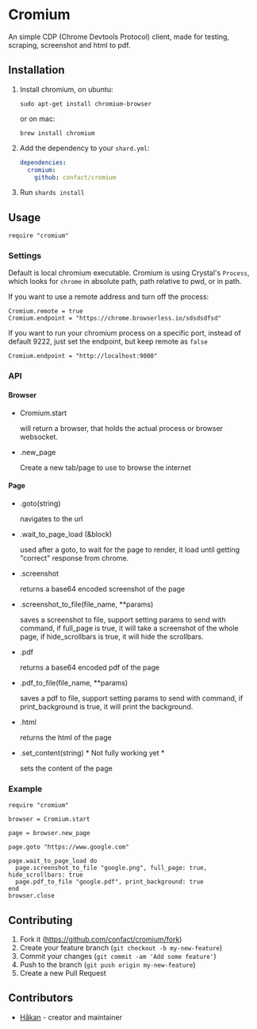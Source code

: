# Cromium

An simple CDP (Chrome Devtools Protocol) client, made for testing, scraping, screenshot and html to pdf.

## Installation

1. Install chromium, on ubuntu:
   ```
   sudo apt-get install chromium-browser
   ```
   or on mac:
   ```
   brew install chromium
   ```

2. Add the dependency to your `shard.yml`:

   ```yaml
   dependencies:
     cromium:
       github: confact/cromium
   ```

3. Run `shards install`

## Usage

```crystal
require "cromium"
```

### Settings

Default is local chromium executable. Cromium is using Crystal's `Process`, which looks for `chrome` in absolute path, path relative to pwd, or in path.

If you want to use a remote address and turn off the process:
```
Cromium.remote = true
Cromium.endpoint = "https://chrome.browserless.io/sdsdsdfsd"
```

If you want to run your chromium process on a specific port, instead of default 9222, just set the endpoint, but keep remote as `false`
```
Cromium.endpoint = "http://localhost:9000"
```

### API

#### Browser

* Cromium.start
  
  will return a browser, that holds the actual process or browser websocket.

* .new_page
  
  Create a new tab/page to use to browse the internet

#### Page

* .goto(string)
  
  navigates to the url

* .wait_to_page_load (&block)
  
  used after a goto, to wait for the page to render, it load until getting "correct" response from chrome.

* .screenshot
    
  returns a base64 encoded screenshot of the page

* .screenshot_to_file(file_name, **params)
    
  saves a screenshot to file, support setting params to send with command, if full_page is true, it will take a screenshot of the whole page, if hide_scrollbars is true, it will hide the scrollbars.

* .pdf
      
  returns a base64 encoded pdf of the page

* .pdf_to_file(file_name, **params)
      
  saves a pdf to file, support setting params to send with command, if print_background is true, it will print the background.

* .html
  
  returns the html of the page

* .set_content(string) * Not fully working yet *
  
  sets the content of the page

### Example

```
require "cromium"

browser = Cromium.start

page = browser.new_page

page.goto "https://www.google.com"

page.wait_to_page_load do
  page.screenshot_to_file "google.png", full_page: true, hide_scrollbars: true
  page.pdf_to_file "google.pdf", print_background: true
end
browser.close

```

## Contributing

1. Fork it (<https://github.com/confact/cromium/fork>)
2. Create your feature branch (`git checkout -b my-new-feature`)
3. Commit your changes (`git commit -am 'Add some feature'`)
4. Push to the branch (`git push origin my-new-feature`)
5. Create a new Pull Request

## Contributors

- [Håkan](https://github.com/confact) - creator and maintainer
